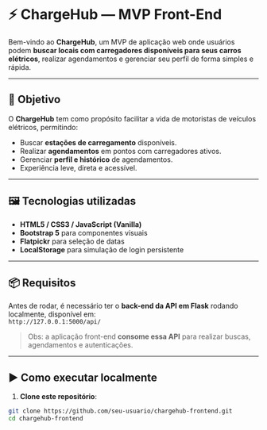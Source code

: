 # ⚡ ChargeHub — MVP Front-End

Bem-vindo ao **ChargeHub**, um MVP de aplicação web onde usuários podem **buscar locais com carregadores disponíveis para seus carros elétricos**, realizar agendamentos e gerenciar seu perfil de forma simples e rápida.

---

## 🚀 Objetivo

O **ChargeHub** tem como propósito facilitar a vida de motoristas de veículos elétricos, permitindo:

- Buscar **estações de carregamento** disponíveis.
- Realizar **agendamentos** em pontos com carregadores ativos.
- Gerenciar **perfil e histórico** de agendamentos.
- Experiência leve, direta e acessível.

---

## 🖼️ Tecnologias utilizadas

- **HTML5 / CSS3 / JavaScript (Vanilla)**
- **Bootstrap 5** para componentes visuais
- **Flatpickr** para seleção de datas
- **LocalStorage** para simulação de login persistente

---

## 📦 Requisitos

Antes de rodar, é necessário ter o **back-end da API em Flask** rodando localmente, disponível em:  
`http://127.0.0.1:5000/api/`

> Obs: a aplicação front-end **consome essa API** para realizar buscas, agendamentos e autenticações.

---

## ▶️ Como executar localmente

1. **Clone este repositório**:

```bash
git clone https://github.com/seu-usuario/chargehub-frontend.git
cd chargehub-frontend
